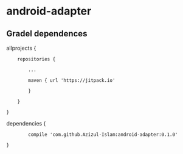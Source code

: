 # android-adapter

## Gradel dependences


allprojects {

		repositories {
		
			...
			
			maven { url 'https://jitpack.io' 
			
			}
			
		}
		
	}
  
  

dependencies 
       {

	        compile 'com.github.Azizul-Islam:android-adapter:0.1.0'
		
	}
